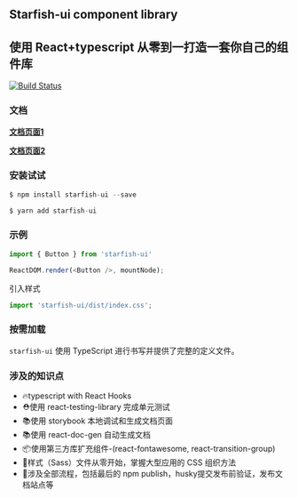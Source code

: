 ## Starfish-ui component library
## 使用 React+typescript 从零到一打造一套你自己的组件库

[![Build Status](https://travis-ci.com/fhx10012091/starfish-ui.svg?branch=master&status=started)](https://travis-ci.com/fhx10012091/starfish-ui)

### 文档 

**[文档页面1](https://fang_haixin.gitee.io/starfish)**

**[文档页面2](https://fhx10012091.github.io/starfish/)**


### 安装试试

~~~javascript
$ npm install starfish-ui --save
~~~
~~~javascript
$ yarn add starfish-ui
~~~

### 示例

~~~javascript
import { Button } from 'starfish-ui'

ReactDOM.render(<Button />, mountNode);
~~~

引入样式
~~~javascript
import 'starfish-ui/dist/index.css'; 
~~~

### 按需加载

`starfish-ui` 使用 TypeScript 进行书写并提供了完整的定义文件。 



### 涉及的知识点

* 🔥typescript with React Hooks
* ⛑️使用 react-testing-library 完成单元测试
* 📚使用 storybook 本地调试和生成文档页面
* 📚使用 react-doc-gen 自动生成文档
* 📦使用第三方库扩充组件-(react-fontawesome, react-transition-group)
* 🌹样式（Sass）文件从零开始，掌握大型应用的 CSS 组织方法
* 🎉涉及全部流程，包括最后的 npm publish，husky提交发布前验证，发布文档站点等

